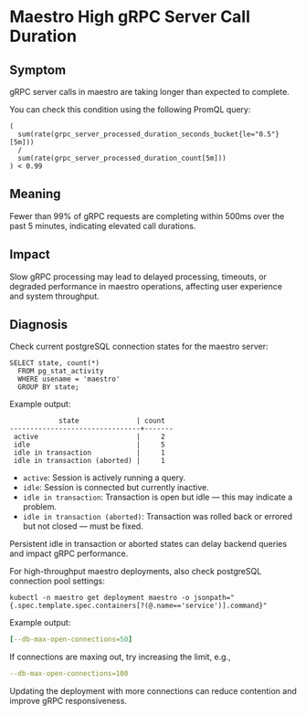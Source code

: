 # Maestro High gRPC Server Call Duration

## Symptom

gRPC server calls in maestro are taking longer than expected to complete.

You can check this condition using the following PromQL query:

```promql
(
  sum(rate(grpc_server_processed_duration_seconds_bucket{le="0.5"}[5m]))
  /
  sum(rate(grpc_server_processed_duration_count[5m]))
) < 0.99
```

## Meaning

Fewer than 99% of gRPC requests are completing within 500ms over the past 5 minutes, indicating elevated call durations.

## Impact

Slow gRPC processing may lead to delayed processing, timeouts, or degraded performance in maestro operations, affecting user experience and system throughput.

## Diagnosis

Check current postgreSQL connection states for the maestro server:

```psql
SELECT state, count(*) 
  FROM pg_stat_activity 
  WHERE usename = 'maestro'
  GROUP BY state;
```

Example output:

```psql
            state              | count 
--------------------------------+-------
 active                        |     2
 idle                          |     5
 idle in transaction           |     1
 idle in transaction (aborted) |     1
```

- `active`: Session is actively running a query.
- `idle`: Session is connected but currently inactive.
- `idle in transaction`: Transaction is open but idle — this may indicate a problem.
- `idle in transaction (aborted)`: Transaction was rolled back or errored but not closed — must be fixed.

Persistent idle in transaction or aborted states can delay backend queries and impact gRPC performance.

For high-throughput maestro deployments, also check postgreSQL connection pool settings:

```shell
kubectl -n maestro get deployment maestro -o jsonpath="{.spec.template.spec.containers[?(@.name=='service')].command}"
```

Example output:

```yaml
[--db-max-open-connections=50]
```

If connections are maxing out, try increasing the limit, e.g.,

```yaml
--db-max-open-connections=100
```

Updating the deployment with more connections can reduce contention and improve gRPC responsiveness.
